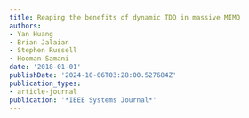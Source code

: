 ```yaml
---
title: Reaping the benefits of dynamic TDD in massive MIMO
authors:
- Yan Huang
- Brian Jalaian
- Stephen Russell
- Hooman Samani
date: '2018-01-01'
publishDate: '2024-10-06T03:28:00.527684Z'
publication_types:
- article-journal
publication: '*IEEE Systems Journal*'
---
```

